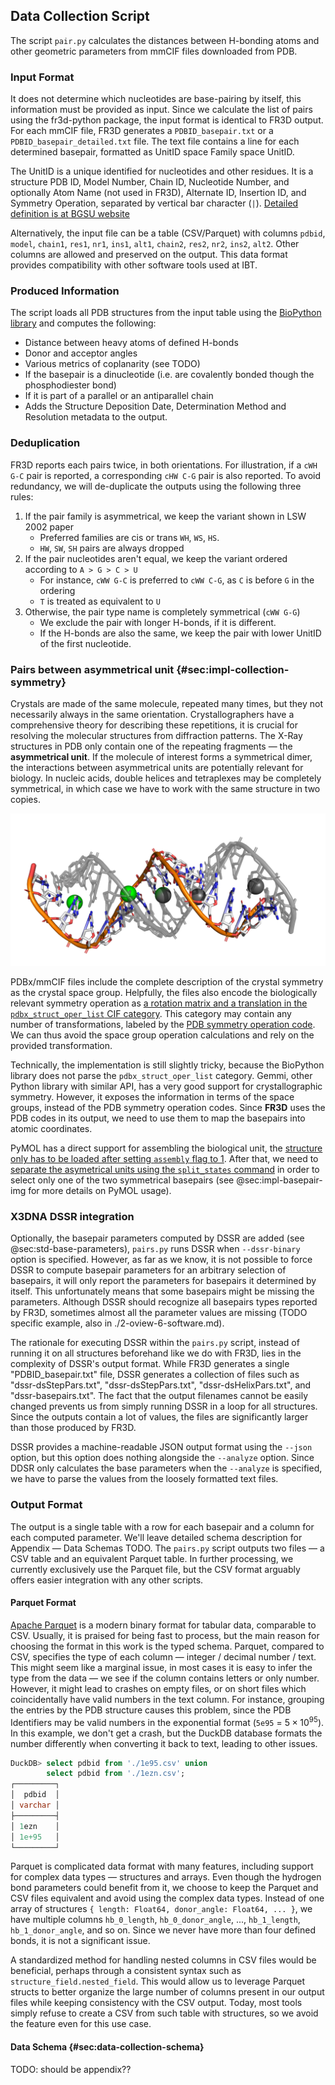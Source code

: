 ## Data Collection Script

The script `pair.py` calculates the distances between H-bonding atoms and other geometric parameters from mmCIF files downloaded from PDB.

### Input Format

It does not determine which nucleotides are base-pairing by itself, this information must be provided as input.
Since we calculate the list of pairs using the fr3d-python package, the input format is identical to FR3D output.
For each mmCIF file, FR3D generates a `PDBID_basepair.txt` or a `PDBID_basepair_detailed.txt` file.
The text file contains a line for each determined basepair, formatted as UnitID space Family space UnitID.

The UnitID is a unique identified for nucleotides and other residues.
It is a structure PDB ID, Model Number, Chain ID, Nucleotide Number, and optionally Atom Name (not used in FR3D), Alternate ID, Insertion ID, and Symmetry Operation, separated by vertical bar character (`|`). [Detailed definition is at BGSU website](https://www.bgsu.edu/research/rna/help/rna-3d-hub-help/unit-ids.html)

Alternatively, the input file can be a table (CSV/Parquet) with columns `pdbid`, `model`, `chain1`, `res1`, `nr1`, `ins1`, `alt1`, `chain2`, `res2`, `nr2`, `ins2`, `alt2`.
Other columns are allowed and preserved on the output.
This data format provides compatibility with other software tools used at IBT.
<!-- TODO `--pair-type` option, rename to family? -->

### Produced Information

The script loads all PDB structures from the input table using the [BioPython library](https://doi.org/10.1093/bioinformatics/btp163) and computes the following:

* Distance between heavy atoms of defined H-bonds
* Donor and acceptor angles
* Various metrics of coplanarity (see TODO)
* If the basepair is a dinucleotide (i.e. are covalently bonded though the phosphodiester bond)
* If it is part of a parallel or an antiparallel chain
* Adds the Structure Deposition Date, Determination Method and Resolution metadata to the output.

### Deduplication

FR3D reports each pairs twice, in both orientations.
For illustration, if a `cWH G-C` pair is reported, a corresponding `cHW C-G` pair is also reported.
To avoid redundancy, we will de-duplicate the outputs using the following three rules:

1. If the pair family is asymmetrical, we keep the variant shown in LSW 2002 paper
    * Preferred families are cis or trans `WH`, `WS`, `HS`.
    * `HW`, `SW`, `SH` pairs are always dropped
2. If the pair nucleotides aren't equal, we keep the variant ordered according to `A > G > C > U`
    * For instance, `cWW G-C` is preferred to `cWW C-G`, as `C` is before `G` in the ordering
    * `T` is treated as equivalent to `U`
3. Otherwise, the pair type name is completely symmetrical (`cWW G-G`)
    * We exclude the pair with longer H-bonds, if it is different.
    * If the H-bonds are also the same, we keep the pair with lower UnitID of the first nucleotide.

### Pairs between asymmetrical unit {#sec:impl-collection-symmetry}

Crystals are made of the same molecule, repeated many times, but they not necessarily always in the same orientation.
Crystallographers have a comprehensive theory for describing these repetitions, it is crucial for resolving the molecular structures from diffraction patterns.
The X-Ray structures in PDB only contain one of the repeating fragments — the **asymmetrical unit**.
If the molecule of interest forms a symmetrical dimer, the interactions between asymmetrical units are potentially relevant for biology.
In nucleic acids, double helices and tetraplexes may be completely symmetrical, in which case we have to work with the same structure in two copies.

![The [`6ros`](https://www.rcsb.org/structure/6ROS) structure only has coordinates of one of the chains, the second one is a symmetric copy. All basepairs are between the two.](../img/6ros-symmetry-illustration.png)

PDBx/mmCIF files include the complete description of the crystal symmetry as the crystal space group.
Helpfully, the files also encode the biologically relevant symmetry operation as [a rotation matrix and a translation in the `pdbx_struct_oper_list` CIF category](https://mmcif.wwpdb.org/dictionaries/mmcif_pdbx_v50.dic/Categories/pdbx_struct_oper_list.html).
This category may contain any number of transformations, labeled by the [PDB symmetry operation code](http://www.bmsc.washington.edu/CrystaLinks/man/pdb/part_74.html).
We can thus avoid the space group operation calculations and rely on the provided transformation.

<!-- ```
loop_                                                                                                                          
_pdbx_struct_oper_list.id                                     
_pdbx_struct_oper_list.type                                                                                                    
_pdbx_struct_oper_list.name
_pdbx_struct_oper_list.symmetry_operation                                                                                      
_pdbx_struct_oper_list.matrix[1][1]
_pdbx_struct_oper_list.matrix[1][2]                                                                                            
_pdbx_struct_oper_list.matrix[1][3]
_pdbx_struct_oper_list.vector[1]                                                                                               
_pdbx_struct_oper_list.matrix[2][1]
_pdbx_struct_oper_list.matrix[2][2]                                                                                            
_pdbx_struct_oper_list.matrix[2][3]
_pdbx_struct_oper_list.vector[2]                                                                                               
_pdbx_struct_oper_list.matrix[3][1]
_pdbx_struct_oper_list.matrix[3][2]                                                                                            
_pdbx_struct_oper_list.matrix[3][3]
_pdbx_struct_oper_list.vector[3]                                                                                               
1 'identity operation'         1_555 x,y,z      1.0000000000 0.0000000000 0.0000000000 0.0000000000   0.0000000000 1.0000000000
0.0000000000 0.0000000000  0.0000000000 0.0000000000 1.0000000000  0.0000000000                                     
2 'crystal symmetry operation' 7_465 y-1,x+1,-z 0.0000000000 1.0000000000 0.0000000000 -38.4400000000 1.0000000000 0.0000000000
0.0000000000 38.4400000000 0.0000000000 0.0000000000 -1.0000000000 0.0000000000
``` -->

Technically, the implementation is still slightly tricky, because the BioPython library does not parse the `pdbx_struct_oper_list` category.
Gemmi, other Python library with similar API, has a very good support for crystallographic symmetry.
However, it exposes the information in terms of the space groups, instead of the PDB symmetry operation codes.
Since **FR3D** uses the PDB codes in its output, we need to use them to map the basepairs into atomic coordinates.

PyMOL has a direct support for assembling the biological unit, the [structure only has to be loaded after setting `assembly` flag to 1](https://pymolwiki.org/index.php/Assembly).
After that, we need to [separate the asymetrical units using the `split_states` command](https://pymolwiki.org/index.php/Split_states) in order to select only one of the two symmetrical basepairs (see @sec:impl-basepair-img for more details on PyMOL usage).

### X3DNA DSSR integration

Optionally, the basepair parameters computed by DSSR are added (see @sec:std-base-parameters), `pairs.py` runs DSSR when `--dssr-binary` option is specified.
However, as far as we know, it is not possible to force DSSR to compute basepair parameters for an arbitrary selection of basepairs, it will only report the parameters for basepairs it determined by itself.
This unfortunately means that some basepairs might be missing the parameters.
Although DSSR should recognize all basepairs types reported by FR3D, sometimes almost all the parameter values are missing (TODO specific example, also in ./2-oview-6-software.md).

The rationale for executing DSSR within the `pairs.py` script, instead of running it on all structures beforehand like we do with FR3D, lies in the complexity of DSSR's output format.
While FR3D generates a single "PDBID_basepair.txt" file, DSSR generates a collection of files such as "dssr-dsStepPars.txt", "dssr-dsStepPars.txt", "dssr-dsHelixPars.txt", and "dssr-basepairs.txt".
The fact that the output filenames cannot be easily changed prevents us from simply running DSSR in a loop for all structures.
Since the outputs contain a lot of values, the files are significantly larger than those produced by FR3D.

DSSR provides a machine-readable JSON output format using the `--json` option, but this option does nothing alongside the `--analyze` option.
Since DDSR only calculates the base parameters when the `--analyze` is specified, we have to parse the values from the loosely formatted text files.

### Output Format

The output is a single table with a row for each basepair and a column for each computed parameter.
We'll leave detailed schema description for Appendix — Data Schemas TODO.
The `pairs.py` script outputs two files — a CSV table and an equivalent Parquet table.
In further processing, we currently exclusively use the Parquet file, but the CSV format arguably offers easier integration with any other scripts.

#### Parquet Format

[Apache Parquet](https://en.wikipedia.org/wiki/Apache_Parquet) is a modern binary format for tabular data, comparable to CSV.
Usually, it is praised for being fast to process, but the main reason for choosing the format in this work is the typed schema.
Parquet, compared to CSV, specifies the type of each column — integer / decimal number / text.
This might seem like a marginal issue, in most cases it is easy to infer the type from the data — we see if the column contains letters or only number.
However, it might lead to crashes on empty files, or on short files which coincidentally have valid numbers in the text column.
For instance, grouping the entries by the PDB structure causes this problem, since the PDB Identifiers may be valid numbers in the exponential format (`5e95` = $5\times10^{95}$).
In this example, we don't get a crash, but the DuckDB database formats the number differently when converting it back to text, leading to other issues.

```sql
DuckDB> select pdbid from './1e95.csv' union
        select pdbid from './1ezn.csv';
┌─────────┐
│  pdbid  │
│ varchar │
├─────────┤
│ 1ezn    │
│ 1e+95   │
└─────────┘
```

Parquet is complicated data format with many features, including support for complex data types — structures and arrays.
Even though the hydrogen bond parameters could benefit from it, we choose to keep the Parquet and CSV files equivalent and avoid using the complex data types.
Instead of one array of structures `{ length: Float64, donor_angle: Float64, ... }`, we have multiple columns `hb_0_length`, `hb_0_donor_angle`, ..., `hb_1_length`, `hb_1_donor_angle`, and so on.
Since we never have more than four defined bonds, it is not a significant issue.

A standardized method for handling nested columns in CSV files would be beneficial, perhaps through a consistent syntax such as `structure_field.nested_field`.
This would allow us to leverage Parquet structs to better organize the large number of columns present in our output files while keeping consistency with the CSV output.
Today, most tools simply refuse to create a CSV from such table with structures, so we avoid the feature even for this use case.


#### Data Schema {#sec:data-collection-schema}

TODO: should be appendix??
